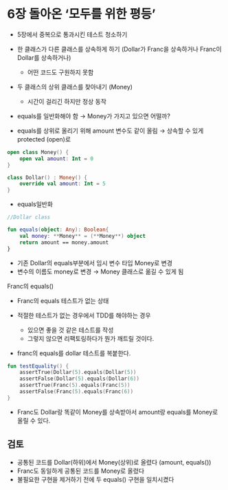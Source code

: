 # 6장 돌아온 ‘모두를 위한 평등’

- 5장에서 중복으로 통과시킨 테스트 청소하기
- 한 클래스가 다른 클래스를 상속하게 하기 (Dollar가 Franc을 상속하거나 Franc이 Dollar를 상속하거나)
    - 어떤 코드도 구원하지 못함
- 두 클래스의 상위 클래스를 찾아내기 (Money)
    - 시간이 걸리긴 하지만 정상 동작

- equals를 일반화해야 함 → Money가 가지고 있으면 어떨까?
- equals를 상위로 올리기 위해 amount 변수도 같이 올림 → 상속할 수 있게 protected (open)로

```kotlin
open class Money() {
    open val amount: Int = 0
}

class Dollar() : Money() {
    override val amount: Int = 5
}
```

- equals일반화

```kotlin
//Dollar class

fun equals(object: Any): Boolean{
	val money: **Money** = (**Money**) object
	return amount == money.amount
}
```

- 기존 Dollar의 equals부분에서 임시 변수 타입 Money로 변경
- 변수의 이름도 money로 변경 → Money 클래스로 옮길 수 있게 됨

Franc의 equals()

- Franc의 equals 테스트가 없는 상태
- 적절한 테스트가 없는 경우에서 TDD를 해야하는 경우
    - 있으면 좋을 것 같은 테스트를 작성
    - 그렇지 않으면 리팩토링하다가 뭔가 깨트릴 것이다.

- franc의 equals를 dollar 테스트를 복붙한다.

```kotlin
fun testEquality() {
	assertTrue(Dollar(5).equals(Dollar(5))
	assertFalse(Dollar(5).equals(Dollar(6))
	assertTrue(Franc(5).equals(Franc(5))
	assertFalse(Franc(5).equals(Franc(6))
}
```

- Franc도 Dollar랑 똑같이 Money를 상속받아서 amount랑 equals를 Money로 올릴 수 있다.

## 검토

- 공통된 코드를 Dollar(하위)에서 Money(상위)로 올렸다 (amount, equals())
- Franc도 동일하게 공통된 코드를 Money로 올렸다
- 불필요한 구현을 제거하기 전에 두 equals() 구현을 일치시켰다
